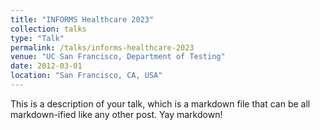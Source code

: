 ```yaml
---
title: "INFORMS Healthcare 2023"
collection: talks
type: "Talk"
permalink: /talks/informs-healthcare-2023
venue: "UC San Francisco, Department of Testing"
date: 2012-03-01
location: "San Francisco, CA, USA"
---
```


This is a description of your talk, which is a markdown file that can be all markdown-ified like any other post. Yay markdown!
